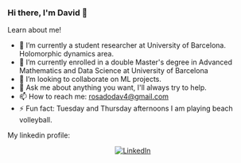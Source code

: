 ### Hi there, I'm David 👋


Learn about me!

- 🔭 I’m currently a student researcher at University of Barcelona. Holomorphic dynamics area.
- 🌱 I’m currently enrolled in a double Master's degree in Advanced Mathematics and  Data Science at University of Barcelona
- 👯 I’m looking to collaborate on ML projects.
- 💬 Ask me about anything you want, I'll always try to help.
- 📫 How to reach me: rosadodav4@gmail.com
- ⚡ Fun fact: Tuesday and Thursday afternoons I am playing beach volleyball.

My linkedin profile:

<p align="center">
    <a href="https://www.linkedin.com/in/davidrosadorodriguez/">
  <a href="https://www.linkedin.com/in/davidrosadorodriguez/"><img src="https://img.shields.io/badge/LinkedIn-David-blue?style=flat-square&logo=linkedin" alt="LinkedIn" href="https://www.linkedin.com/in/davidrosadorodriguez/"></a>
  </br>
</p>

